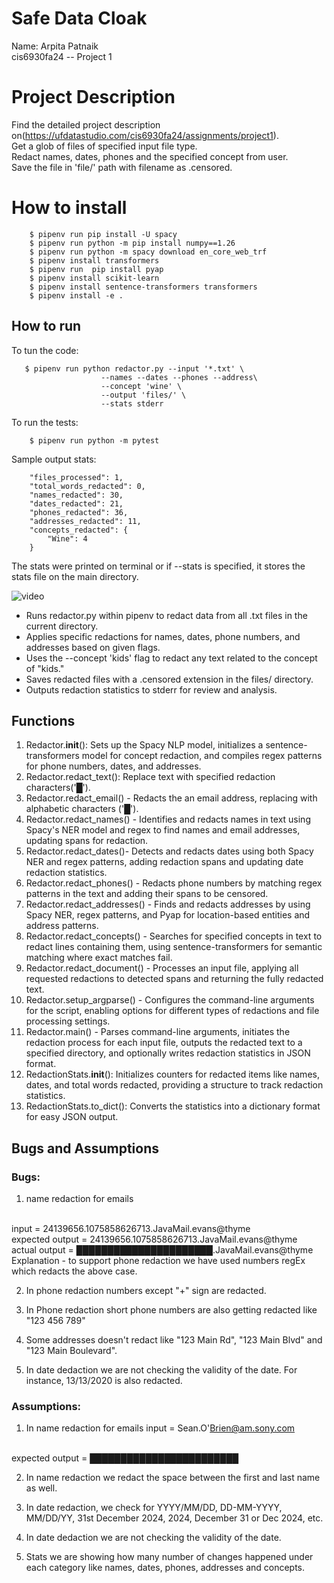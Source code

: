 # Safe Data Cloak

Name: Arpita Patnaik
<br>cis6930fa24 -- Project 1 

# Project Description 
Find the detailed project description on(https://ufdatastudio.com/cis6930fa24/assignments/project1).
<br /> Get a glob of files of specified input file type. <br /> Redact names, dates, phones and the specified concept from user.<br /> Save the file in 'file/' path with filename as <filename>.censored.

# How to install
```
    $ pipenv run pip install -U spacy
    $ pipenv run python -m pip install numpy==1.26
    $ pipenv run python -m spacy download en_core_web_trf
    $ pipenv install transformers
    $ pipenv run  pip install pyap
    $ pipenv install scikit-learn
    $ pipenv install sentence-transformers transformers
    $ pipenv install -e . 
```


## How to run
To tun the code:
```
   $ pipenv run python redactor.py --input '*.txt' \
                    --names --dates --phones --address\
                    --concept 'wine' \
                    --output 'files/' \
                    --stats stderr
```

To run the tests:
```
    $ pipenv run python -m pytest
```

Sample output stats:
```
    "files_processed": 1,
    "total_words_redacted": 0,
    "names_redacted": 30,
    "dates_redacted": 21,
    "phones_redacted": 36,
    "addresses_redacted": 11,
    "concepts_redacted": {
        "Wine": 4
    }
```
The stats were printed on terminal or if --stats <filename> is specified, it stores the stats file on the main directory.
                    
![video](video)
- Runs redactor.py within pipenv to redact data from all .txt files in the current directory.
- Applies specific redactions for names, dates, phone numbers, and addresses based on given flags.
- Uses the --concept 'kids' flag to redact any text related to the concept of "kids."
- Saves redacted files with a .censored extension in the files/ directory.
- Outputs redaction statistics to stderr for review and analysis.


## Functions 
1. Redactor.__init__(): Sets up the Spacy NLP model, initializes a sentence-transformers model for concept redaction, and compiles regex patterns for phone numbers, dates, and addresses. 
2. Redactor.redact_text(): Replace text with specified redaction characters('█').
3. Redactor.redact_email() - Redacts the an email address, replacing with alphabetic characters ('█').
4. Redactor.redact_names() - Identifies and redacts names in text using Spacy's NER model and regex to find names and email addresses, updating spans for redaction.
5. Redactor.redact_dates()- Detects and redacts dates using both Spacy NER and regex patterns, adding redaction spans and updating date redaction statistics.
6. Redactor.redact_phones() - Redacts phone numbers by matching regex patterns in the text and adding their spans to be censored.
7. Redactor.redact_addresses() - Finds and redacts addresses by using Spacy NER, regex patterns, and Pyap for location-based entities and address patterns.
8. Redactor.redact_concepts() - Searches for specified concepts in text to redact lines containing them, using sentence-transformers for semantic matching where exact matches fail.
9. Redactor.redact_document() - Processes an input file, applying all requested redactions to detected spans and returning the fully redacted text.
10. Redactor.setup_argparse() - Configures the command-line arguments for the script, enabling options for different types of redactions and file processing settings.
11. Redactor.main() - Parses command-line arguments, initiates the redaction process for each input file, outputs the redacted text to a specified directory, and optionally writes redaction statistics in JSON format.
12. RedactionStats.__init__(): Initializes counters for redacted items like names, dates, and total words redacted, providing a structure to track redaction statistics.
13. RedactionStats.to_dict(): Converts the statistics into a dictionary format for easy JSON output.

    

## Bugs and Assumptions

### Bugs:

1. name redaction for emails
<br />
input = 24139656.1075858626713.JavaMail.evans@thyme
<br />
expected output = 24139656.1075858626713.JavaMail.evans@thyme
<br />
actual output =  ██████████████████████.JavaMail.evans@thyme
<br />Explanation - to support phone redaction we have used numbers regEx which redacts the above case.

2. In phone redaction numbers except "+" sign are redacted. 

3. In Phone redaction short phone numbers are also getting redacted like "123 456 789"

4. Some addresses doesn't redact like  "123 Main Rd", "123 Main Blvd" and "123 Main Boulevard".

5. In date dedaction we are not checking the validity of the date. For instance, 13/13/2020 is also redacted.


### Assumptions:

1. In name redaction for emails
input = Sean.O'Brien@am.sony.com
<br />
expected output = ████████████████████████

2. In name redaction we redact the space between the first and last name as well.

3. In date redaction, we check for YYYY/MM/DD, DD-MM-YYYY, MM/DD/YY, 31st December 2024, 2024, December 31 or Dec 2024, etc.

4. In date dedaction we are not checking the validity of the date.

5. Stats we are showing how many number of changes happened under each category like names, dates, phones, addresses and concepts.

